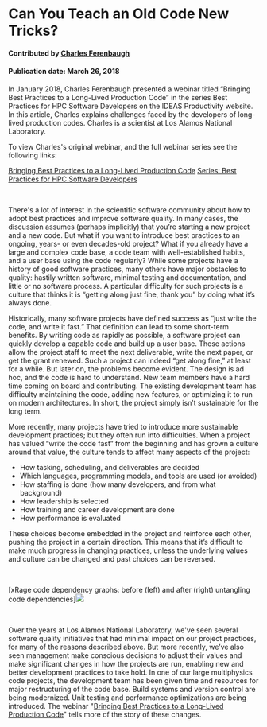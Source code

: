 # Can You Teach an Old Code New Tricks?

#### Contributed by [Charles Ferenbaugh](https://github.com/cferenba "Charles Ferenbaugh GitHub Profile") 

#### Publication date: March 26, 2018

In January 2018, Charles Ferenbaugh presented a webinar titled “Bringing Best Practices to a Long-Lived Production Code” in the series Best Practices for HPC Software Developers on the IDEAS Productivity website. In this article, Charles explains challenges faced by the developers of long-lived production codes. Charles is a scientist at Los Alamos National Laboratory.

To view Charles's original webinar, and the full webinar series see the following links:

<a href="https://ideas-productivity.org/events/hpc-best-practices-webinars/#webinar014" class="link-row">Bringing Best Practices to a Long-Lived Production Code</a>
<a href="https://ideas-productivity.org/events/hpc-best-practices-webinars/" class="link-row">Series: Best Practices for HPC Software Developers</a>

<br> 

There's a lot of interest in the scientific software community about how to adopt best practices and improve software quality.  In many cases, the discussion assumes (perhaps implicitly) that you’re starting a new project and a new code.  But what if you want to introduce best practices to an ongoing, years- or even decades-old project?  What if you already have a large and complex code base, a code team with well-established habits, and a user base using the code regularly?  While some projects have a history of good software practices, many others have major obstacles to quality:  hastily written software, minimal testing and documentation, and little or no software process.  A particular difficulty for such projects is a culture that thinks it is “getting along just fine, thank you” by doing what it’s always done.

Historically, many software projects have defined success as “just write the code, and write it fast.”  That definition can lead to some short-term benefits.  By writing code as rapidly as possible, a software project can quickly develop a capable code and build up a user base.  These actions allow the project staff to meet the next deliverable, write the next paper, or get the grant renewed.  Such a project can indeed “get along fine,” at least for a while.  But later on, the problems become evident.  The design is ad hoc, and the code is hard to understand.  New team members have a hard time coming on board and contributing.  The existing development team has difficulty maintaining the code, adding new features, or optimizing it to run on modern architectures.  In short, the project simply isn’t sustainable for the long term.

More recently, many projects have tried to introduce more sustainable development practices; but they often run into difficulties.  When a project has valued “write the code fast” from the beginning and has grown a culture around that value, the culture tends to affect many aspects of the project: 
*	How tasking, scheduling, and deliverables are decided
*	Which languages, programming models, and tools are used (or avoided)
*	How staffing is done (how many developers, and from what background)
*	How leadership is selected
*	How training and career development are done
*	How performance is evaluated

These choices become embedded in the project and reinforce each other, pushing the project in a certain direction.  This means that it’s difficult to make much progress in changing practices, unless the underlying values and culture can be changed and past choices can be reversed.

<br>

[xRage code dependency graphs: before (left) and after (right) untangling code dependencies]<img src='https://github.com/betterscientificsoftware/images/raw/master/Blog_diag_032718.jpg' class='page lightbox' />

<br>

Over the years at Los Alamos National Laboratory, we've seen several software quality initiatives that had minimal impact on our project practices, for many of the reasons described above.  But more recently, we’ve also seen management make conscious decisions to adjust their values and make significant changes in how the projects are run, enabling new and better development practices to take hold.  In one of our large multiphysics code projects, the development team has been given time and resources for major restructuring of the code base.  Build systems and version control are being modernized.  Unit testing and performance optimizations are being introduced.  The webinar "[Bringing Best Practices to a Long-Lived Production Code](https://ideas-productivity.org/events/hpc-best-practices-webinars/#webinar014)" tells more of the story of these changes.

<!---
Publish: Yes
Categories: planning, development
Topics: design, version control, configuration and builds
Tags: bssw-blog-article
Level: 2
Prerequisites: default
Aggregate: none
--->
